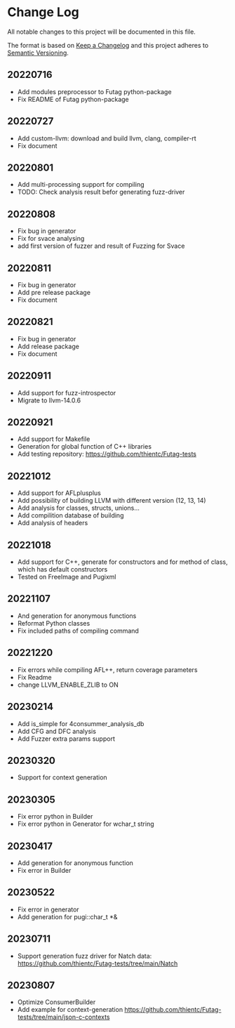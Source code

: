
# Change Log
All notable changes to this project will be documented in this file.
 
The format is based on [Keep a Changelog](http://keepachangelog.com/)
and this project adheres to [Semantic Versioning](http://semver.org/).

## 20220716
- Add modules preprocessor to Futag python-package
- Fix README of Futag python-package

## 20220727
- Add custom-llvm: download and build llvm, clang, compiler-rt
- Fix document

## 20220801
- Add multi-processing support for compiling
- TODO: Check analysis result befor generating fuzz-driver

## 20220808
- Fix bug in generator
- Fix for svace analysing
- add first version of fuzzer and result of Fuzzing for Svace

## 20220811
- Fix bug in generator
- Add pre release package
- Fix document

## 20220821
- Fix bug in generator
- Add release package
- Fix document

## 20220911
- Add support for fuzz-introspector
- Migrate to llvm-14.0.6

## 20220921
- Add support for Makefile
- Generation for global function of C++ libraries
- Add testing repository: https://github.com/thientc/Futag-tests

## 20221012
- Add support for AFLplusplus
- Add possibility of building LLVM with different version (12, 13, 14)
- Add analysis for classes, structs, unions...
- Add compilition database of building
- Add analysis of headers

## 20221018
- Add support for C++, generate for constructors and for method of class, which has default constructors
- Tested on FreeImage and Pugixml

## 20221107
- And generation for anonymous functions
- Reformat Python classes 
- Fix included paths of compiling command

## 20221220
- Fix errors while compiling AFL++, return coverage parameters
- Fix Readme
- change LLVM_ENABLE_ZLIB to ON

## 20230214
- Add is_simple for 4consummer_analysis_db
- Add CFG and DFC analysis
- Add Fuzzer extra params support

## 20230320
- Support for context generation

## 20230305
- Fix error python in Builder
- Fix error python in Generator for wchar_t string

## 20230417
- Add generation for anonymous function
- Fix error in Builder

## 20230522
- Fix error in generator
- Add generation for pugi::char_t *&

## 20230711
- Support generation fuzz driver for Natch data: https://github.com/thientc/Futag-tests/tree/main/Natch

## 20230807
- Optimize ConsumerBuilder
- Add example for context-generation https://github.com/thientc/Futag-tests/tree/main/json-c-contexts